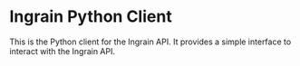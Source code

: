 # Ingrain Python Client

This is the Python client for the Ingrain API. It provides a simple interface to interact with the Ingrain API.